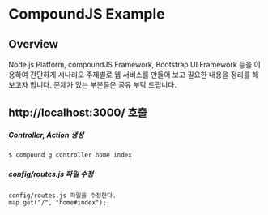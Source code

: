 # CompoundJS Example

## Overview
Node.js Platform, compoundJS Framework, Bootstrap UI Framework 등을 이용하여 간단하게 시나리오 주제별로 웹 서비스를 만들어 보고 필요한 내용을 정리를 해보고자 합니다.
문제가 있는 부분들은 공유 부탁 드립니다.

## http://localhost:3000/ 호출
##### Controller, Action 생성
	$ compound g controller home index

##### config/routes.js 파일 수정
	config/routes.js 파일을 수정한다.
	map.get("/", "home#index");
	
	
	